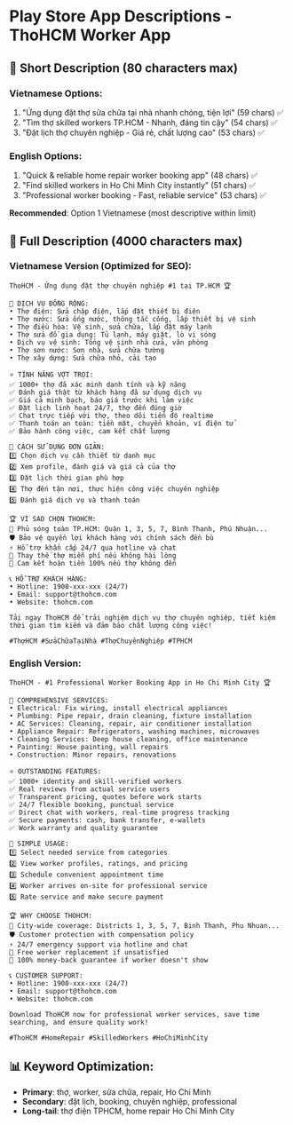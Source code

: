 # Play Store App Descriptions - ThoHCM Worker App

## 📱 Short Description (80 characters max)

### Vietnamese Options:
1. "Ứng dụng đặt thợ sửa chữa tại nhà nhanh chóng, tiện lợi" (59 chars) ✅
2. "Tìm thợ skilled workers TP.HCM - Nhanh, đáng tin cậy" (54 chars) ✅  
3. "Đặt lịch thợ chuyên nghiệp - Giá rẻ, chất lượng cao" (53 chars) ✅

### English Options:
1. "Quick & reliable home repair worker booking app" (48 chars) ✅
2. "Find skilled workers in Ho Chi Minh City instantly" (51 chars) ✅
3. "Professional worker booking - Fast, reliable service" (53 chars) ✅

**Recommended**: Option 1 Vietnamese (most descriptive within limit)

## 📖 Full Description (4000 characters max)

### Vietnamese Version (Optimized for SEO):
```
ThoHCM - Ứng dụng đặt thợ chuyên nghiệp #1 tại TP.HCM 🏆

🔧 DỊCH VỤ ĐỒNG RỘNG:
• Thợ điện: Sửa chập điện, lắp đặt thiết bị điện
• Thợ nước: Sửa ống nước, thông tắc cống, lắp thiết bị vệ sinh  
• Thợ điều hòa: Vệ sinh, sửa chữa, lắp đặt máy lạnh
• Thợ sửa đồ gia dụng: Tủ lạnh, máy giặt, lò vi sóng
• Dịch vụ vệ sinh: Tổng vệ sinh nhà cửa, văn phòng
• Thợ sơn nước: Sơn nhà, sửa chữa tường
• Thợ xây dựng: Sửa chữa nhỏ, cải tạo

⭐ TÍNH NĂNG VỢT TRỌI:
✅ 1000+ thợ đã xác minh danh tính và kỹ năng
✅ Đánh giá thật từ khách hàng đã sử dụng dịch vụ  
✅ Giá cả minh bạch, báo giá trước khi làm việc
✅ Đặt lịch linh hoạt 24/7, thợ đến đúng giờ
✅ Chat trực tiếp với thợ, theo dõi tiến độ realtime
✅ Thanh toán an toàn: tiền mặt, chuyển khoản, ví điện tử
✅ Bảo hành công việc, cam kết chất lượng

📱 CÁCH SỬ DỤNG ĐƠN GIẢN:
1️⃣ Chọn dịch vụ cần thiết từ danh mục
2️⃣ Xem profile, đánh giá và giá cả của thợ
3️⃣ Đặt lịch thời gian phù hợp  
4️⃣ Thợ đến tận nơi, thực hiện công việc chuyên nghiệp
5️⃣ Đánh giá dịch vụ và thanh toán

🏆 VÌ SAO CHỌN THOHCM:
🎯 Phủ sóng toàn TP.HCM: Quận 1, 3, 5, 7, Bình Thạnh, Phú Nhuận...
🛡️ Bảo vệ quyền lợi khách hàng với chính sách đền bù
⚡ Hỗ trợ khẩn cấp 24/7 qua hotline và chat
🔄 Thay thế thợ miễn phí nếu không hài lòng  
💯 Cam kết hoàn tiền 100% nếu thợ không đến

📞 HỖ TRỢ KHÁCH HÀNG:
• Hotline: 1900-xxx-xxx (24/7)
• Email: support@thohcm.com
• Website: thohcm.com

Tải ngay ThoHCM để trải nghiệm dịch vụ thợ chuyên nghiệp, tiết kiệm thời gian tìm kiếm và đảm bảo chất lượng công việc!

#ThợHCM #SửaChữaTạiNhà #ThợChuyênNghiệp #TPHCM
```

### English Version:
```
ThoHCM - #1 Professional Worker Booking App in Ho Chi Minh City 🏆

🔧 COMPREHENSIVE SERVICES:
• Electrical: Fix wiring, install electrical appliances
• Plumbing: Pipe repair, drain cleaning, fixture installation
• AC Services: Cleaning, repair, air conditioner installation  
• Appliance Repair: Refrigerators, washing machines, microwaves
• Cleaning Services: Deep house cleaning, office maintenance
• Painting: House painting, wall repairs
• Construction: Minor repairs, renovations

⭐ OUTSTANDING FEATURES:  
✅ 1000+ identity and skill-verified workers
✅ Real reviews from actual service users
✅ Transparent pricing, quotes before work starts
✅ 24/7 flexible booking, punctual service
✅ Direct chat with workers, real-time progress tracking  
✅ Secure payments: cash, bank transfer, e-wallets
✅ Work warranty and quality guarantee

📱 SIMPLE USAGE:
1️⃣ Select needed service from categories
2️⃣ View worker profiles, ratings, and pricing
3️⃣ Schedule convenient appointment time
4️⃣ Worker arrives on-site for professional service
5️⃣ Rate service and make secure payment

🏆 WHY CHOOSE THOHCM:
🎯 City-wide coverage: Districts 1, 3, 5, 7, Binh Thanh, Phu Nhuan...
🛡️ Customer protection with compensation policy
⚡ 24/7 emergency support via hotline and chat
🔄 Free worker replacement if unsatisfied
💯 100% money-back guarantee if worker doesn't show

📞 CUSTOMER SUPPORT:
• Hotline: 1900-xxx-xxx (24/7)  
• Email: support@thohcm.com
• Website: thohcm.com

Download ThoHCM now for professional worker services, save time searching, and ensure quality work!

#ThoHCM #HomeRepair #SkilledWorkers #HoChiMinhCity
```

## 📊 Keyword Optimization:
- **Primary**: thợ, worker, sửa chữa, repair, Ho Chi Minh
- **Secondary**: đặt lịch, booking, chuyên nghiệp, professional
- **Long-tail**: thợ điện TPHCM, home repair Ho Chi Minh City